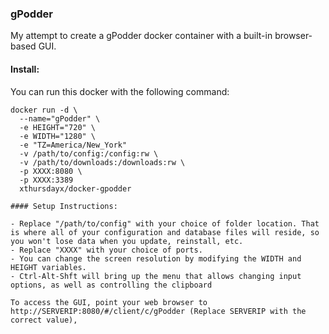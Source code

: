 ### gPodder

My attempt to create a gPodder docker container with a built-in browser-based GUI.

#### Install:

You can run this docker with the following command:

````
docker run -d \
  --name="gPodder" \
  -e HEIGHT="720" \
  -e WIDTH="1280" \
  -e "TZ=America/New_York"
  -v /path/to/config:/config:rw \
  -v /path/to/downloads:/downloads:rw \
  -p XXXX:8080 \
  -p XXXX:3389
  xthursdayx/docker-gpodder
  
#### Setup Instructions:

- Replace "/path/to/config" with your choice of folder location. That is where all of your configuration and database files will reside, so you won't lose data when you update, reinstall, etc.
- Replace "XXXX" with your choice of ports.
- You can change the screen resolution by modifying the WIDTH and HEIGHT variables.
- Ctrl-Alt-Shft will bring up the menu that allows changing input options, as well as controlling the clipboard

To access the GUI, point your web browser to http://SERVERIP:8080/#/client/c/gPodder (Replace SERVERIP with the correct value),
